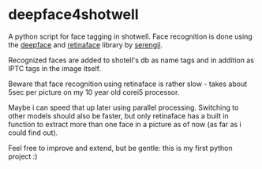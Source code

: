 # deepface4shotwell

A python script for face tagging in shotwell. Face recognition is done using the [deepface](https://github.com/serengil/deepface) and [retinaface](https://github.com/serengil/retinaface) library by [serengil](https://github.com/serengil/deepface/commits?author=serengil).

Recognized faces are added to shotell's db as name tags and in addition as IPTC tags in the image itself.

Beware that face recognition using retinaface is rather slow - takes about 5sec per picture on my 10 year old corei5 processor.

Maybe i can speed that up later using parallel processing. Switching to other models should also be faster, but only retinaface 
has a built in function to extract more than one face in a picture as of now (as far as i could find out).

Feel free to improve and extend, but be gentle: this is my first python project :)
